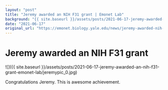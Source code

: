 ```yaml
---
layout: "post"
title: "Jeremy awarded an NIH F31 grant | Emonet Lab"
background: "{{ site.baseurl }}/assets/posts/2021-06-17-jeremy-awarded-an-nih-f31-grant-emonet-lab/jeremypic_0.jpg"
date: "2021-06-17"
original_url: "https://emonet.biology.yale.edu/news/jeremy-awarded-nih-f31-grant"
---
```

# Jeremy awarded an NIH F31 grant

![]({{ site.baseurl }}/assets/posts/2021-06-17-jeremy-awarded-an-nih-f31-grant-emonet-lab/jeremypic_0.jpg)

Congratulations Jeremy. This is awesome achievement.